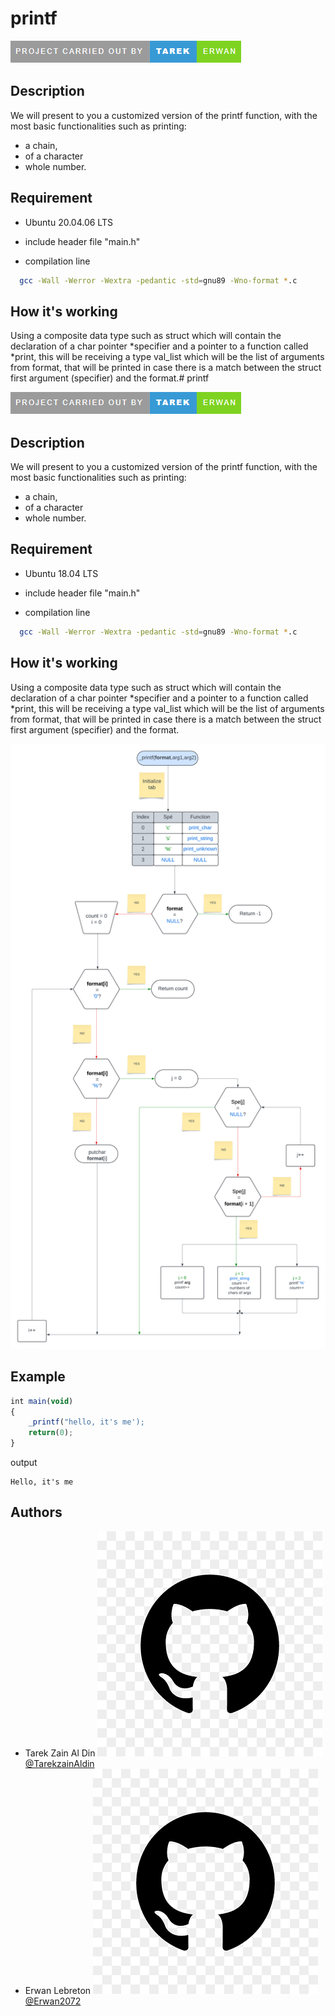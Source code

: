 #  printf

<img src ="https://github.com/TarekzainAldin/holbertonschool-printf/blob/main/img/badge.png">

## Description

 We will present to you a customized version of the printf function, with the most basic functionalities such as printing:
- a chain,
- of a character
- whole number.


## Requirement

 - Ubuntu 20.04.06 LTS

 - include header file "main.h"

 - compilation line




```bash
  gcc -Wall -Werror -Wextra -pedantic -std=gnu89 -Wno-format *.c

```

## How it's working

Using a composite data type such as struct which will contain the declaration of a char pointer *specifier and a pointer to a function called *print, this will be receiving a type val_list which will be the list of arguments from format, that will be printed in case there is a match between the struct first argument (specifier) and the format.#  printf

<img src ="https://github.com/TarekzainAldin/holbertonschool-printf/blob/main/img/badge.png">

## Description

 We will present to you a customized version of the printf function, with the most basic functionalities such as printing:
- a chain,
- of a character
- whole number.


## Requirement

 - Ubuntu 18.04 LTS

 - include header file "main.h"

 - compilation line




```bash
  gcc -Wall -Werror -Wextra -pedantic -std=gnu89 -Wno-format *.c

```
    
## How it's working

Using a composite data type such as struct which will contain the declaration of a char pointer *specifier and a pointer to a function called *print, this will be receiving a type val_list which will be the list of arguments from format, that will be printed in case there is a match between the struct first argument (specifier) and the format.


<img src ="https://github.com/TarekzainAldin/holbertonschool-printf/blob/main/img/Printf.png">


## Example

```javascript
int main(void)
{
    _printf("hello, it's me');
    return(0);
}
```
output
```
Hello, it's me
```

## Authors

- Tarek Zain Al Din <img src ="https://github.com/TarekzainAldin/holbertonschool-printf/blob/main/img/github.png"> [@TarekzainAldin](https://github.com/TarekzainAldin)
- Erwan Lebreton <img src ="https://github.com/TarekzainAldin/holbertonschool-printf/blob/main/img/github.png"> [@Erwan2072](https://github.com/Erwan2072)
